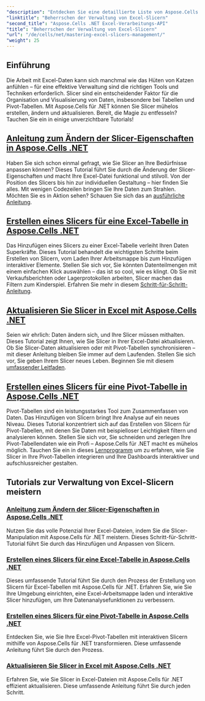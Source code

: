 ```yaml
---
"description": "Entdecken Sie eine detaillierte Liste von Aspose.Cells für .NET-Tutorials mit Schwerpunkt auf der Verwaltung von Excel-Slicern, einschließlich dem Hinzufügen, Anpassen und Aktualisieren von Slicern in Excel-Dateien."
"linktitle": "Beherrschen der Verwaltung von Excel-Slicern"
"second_title": "Aspose.Cells .NET Excel-Verarbeitungs-API"
"title": "Beherrschen der Verwaltung von Excel-Slicern"
"url": "/de/cells/net/mastering-excel-slicers-management/"
"weight": 25
---
```


## Einführung

Die Arbeit mit Excel-Daten kann sich manchmal wie das Hüten von Katzen anfühlen – für eine effektive Verwaltung sind die richtigen Tools und Techniken erforderlich. Slicer sind ein entscheidender Faktor für die Organisation und Visualisierung von Daten, insbesondere bei Tabellen und Pivot-Tabellen. Mit Aspose.Cells für .NET können Sie Slicer mühelos erstellen, ändern und aktualisieren. Bereit, die Magie zu entfesseln? Tauchen Sie ein in einige unverzichtbare Tutorials!

## [Anleitung zum Ändern der Slicer-Eigenschaften in Aspose.Cells .NET](./guide-change-slicer-properties/)

Haben Sie sich schon einmal gefragt, wie Sie Slicer an Ihre Bedürfnisse anpassen können? Dieses Tutorial führt Sie durch die Änderung der Slicer-Eigenschaften und macht Ihre Excel-Datei funktional und stilvoll. Von der Position des Slicers bis hin zur individuellen Gestaltung – hier finden Sie alles. Mit wenigen Codezeilen bringen Sie Ihre Daten zum Strahlen. Möchten Sie es in Aktion sehen? Schauen Sie sich das an [ausführliche Anleitung](./guide-change-slicer-properties/).

## [Erstellen eines Slicers für eine Excel-Tabelle in Aspose.Cells .NET](./creating-slicer-for-excel-table/)

Das Hinzufügen eines Slicers zu einer Excel-Tabelle verleiht Ihren Daten Superkräfte. Dieses Tutorial behandelt die wichtigsten Schritte beim Erstellen von Slicern, vom Laden Ihrer Arbeitsmappe bis zum Hinzufügen interaktiver Elemente. Stellen Sie sich vor, Sie könnten Datenteilmengen mit einem einfachen Klick auswählen – das ist so cool, wie es klingt. Ob Sie mit Verkaufsberichten oder Lagerprotokollen arbeiten, Slicer machen das Filtern zum Kinderspiel. Erfahren Sie mehr in diesem [Schritt-für-Schritt-Anleitung](./creating-slicer-for-excel-table/).

## [Aktualisieren Sie Slicer in Excel mit Aspose.Cells .NET](./update-slicers-in-excel/)

Seien wir ehrlich: Daten ändern sich, und Ihre Slicer müssen mithalten. Dieses Tutorial zeigt Ihnen, wie Sie Slicer in Ihrer Excel-Datei aktualisieren. Ob Sie Slicer-Daten aktualisieren oder mit Pivot-Tabellen synchronisieren – mit dieser Anleitung bleiben Sie immer auf dem Laufenden. Stellen Sie sich vor, Sie geben Ihrem Slicer neues Leben. Beginnen Sie mit diesem [umfassender Leitfaden](./update-slicers-in-excel/).

## [Erstellen eines Slicers für eine Pivot-Tabelle in Aspose.Cells .NET](./creating-slicer-for-pivot-table/)

Pivot-Tabellen sind ein leistungsstarkes Tool zum Zusammenfassen von Daten. Das Hinzufügen von Slicern bringt Ihre Analyse auf ein neues Niveau. Dieses Tutorial konzentriert sich auf das Erstellen von Slicern für Pivot-Tabellen, mit denen Sie Daten mit beispielloser Leichtigkeit filtern und analysieren können. Stellen Sie sich vor, Sie schneiden und zerlegen Ihre Pivot-Tabellendaten wie ein Profi – Aspose.Cells für .NET macht es mühelos möglich. Tauchen Sie ein in dieses [Lernprogramm](./creating-slicer-for-pivot-table/) um zu erfahren, wie Sie Slicer in Ihre Pivot-Tabellen integrieren und Ihre Dashboards interaktiver und aufschlussreicher gestalten.

## Tutorials zur Verwaltung von Excel-Slicern meistern
### [Anleitung zum Ändern der Slicer-Eigenschaften in Aspose.Cells .NET](./guide-change-slicer-properties/)
Nutzen Sie das volle Potenzial Ihrer Excel-Dateien, indem Sie die Slicer-Manipulation mit Aspose.Cells für .NET meistern. Dieses Schritt-für-Schritt-Tutorial führt Sie durch das Hinzufügen und Anpassen von Slicern.
### [Erstellen eines Slicers für eine Excel-Tabelle in Aspose.Cells .NET](./creating-slicer-for-excel-table/)
Dieses umfassende Tutorial führt Sie durch den Prozess der Erstellung von Slicern für Excel-Tabellen mit Aspose.Cells für .NET. Erfahren Sie, wie Sie Ihre Umgebung einrichten, eine Excel-Arbeitsmappe laden und interaktive Slicer hinzufügen, um Ihre Datenanalysefunktionen zu verbessern.
### [Erstellen eines Slicers für eine Pivot-Tabelle in Aspose.Cells .NET](./creating-slicer-for-pivot-table/)
Entdecken Sie, wie Sie Ihre Excel-Pivot-Tabellen mit interaktiven Slicern mithilfe von Aspose.Cells für .NET transformieren. Diese umfassende Anleitung führt Sie durch den Prozess.
### [Aktualisieren Sie Slicer in Excel mit Aspose.Cells .NET](./update-slicers-in-excel/)
Erfahren Sie, wie Sie Slicer in Excel-Dateien mit Aspose.Cells für .NET effizient aktualisieren. Diese umfassende Anleitung führt Sie durch jeden Schritt.